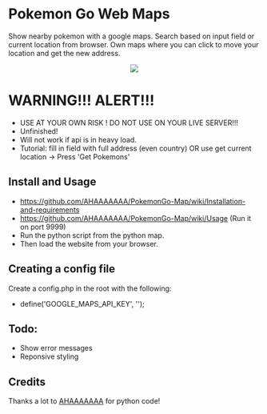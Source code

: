 # Pokemon Go Web Maps
Show nearby pokemon with a google maps.
Search based on input field or current location from browser.
Own maps where you can click to move your location and get the new address.

<p align="center">
<img src="https://raw.githubusercontent.com/DjustinK/pokemon-go-web/master/cover.png">
</p>

# WARNING!!! ALERT!!!

 * USE AT YOUR OWN RISK ! DO NOT USE ON YOUR LIVE SERVER!!!
 * Unfinished!
 * Will not work if api is in heavy load.
 * Tutorial: fill in field with full address (even country) OR use get current location -> Press 'Get Pokemons'

## Install and Usage

 * https://github.com/AHAAAAAAA/PokemonGo-Map/wiki/Installation-and-requirements
 * https://github.com/AHAAAAAAA/PokemonGo-Map/wiki/Usage (Run it on port 9999)
 * Run the python script from the python map.
 * Then load the website from your browser.

## Creating a config file
Create a config.php in the root with the following:

 * define('GOOGLE_MAPS_API_KEY', '');

## Todo:

 * Show error messages
 * Reponsive styling

## Credits
Thanks a lot to [AHAAAAAAA](https://github.com/AHAAAAAAA/PokemonGo-Map) for python code!

